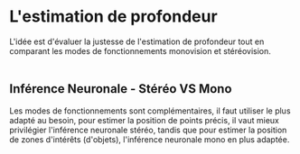 # L'estimation de profondeur

L'idée est d'évaluer la justesse de l'estimation de profondeur tout en comparant les modes de fonctionnements monovision et stéréovision.
<br><br>


## Inférence Neuronale - Stéréo VS Mono

Les modes de fonctionnements sont complémentaires, il faut utiliser le plus adapté au besoin, pour estimer la position de points précis, il vaut mieux privilégier l'inférence neuronale stéréo, tandis que pour estimer la position de zones d'intérêts (d'objets), l'inférence neuronale mono en plus adaptée.
